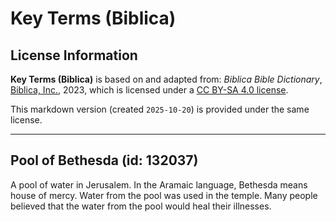 # Key Terms (Biblica)

## License Information

**Key Terms (Biblica)** is based on and adapted from: _Biblica Bible Dictionary_, [Biblica, Inc.](https://www.biblica.com/), 2023, which is licensed under a [CC BY-SA 4.0 license](https://creativecommons.org/licenses/by-sa/4.0/legalcode.en).

This markdown version (created `2025-10-20`) is provided under the same license.



--------------------------------

## Pool of Bethesda (id: 132037)

A pool of water in Jerusalem. In the Aramaic language, Bethesda means house of mercy. Water from the pool was used in the temple. Many people believed that the water from the pool would heal their illnesses.


